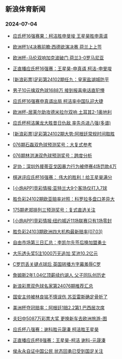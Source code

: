 ## 新浪体育新闻 
### 2024-07-04

+ [应氏杯16强赛果：柯洁胜申旻埈 王星昊胜申真谞](https://sports.sina.com.cn/go/2024-07-03/doc-incavyqn8322166.shtml)

+ [欧洲杯1/4决赛前瞻:西德欲演决赛 荷兰上上签](https://sports.sina.com.cn/l/2024-07-03/doc-incavpys8476933.shtml)

+ [欧洲杯-马伦双响加克波破门 荷兰3-0罗马尼亚](https://sports.sina.com.cn/g/pl/2024-07-03/doc-incavpym6868094.shtml)

+ [正直播应氏杯16强赛：王星昊-申真谞 柯洁-申旻埈](https://sports.sina.com.cn/go/2024-07-03/doc-incavpys8511062.shtml)

+ [[新浪彩票]足彩第24102期任九：皇家盐湖城防平](https://sports.sina.com.cn/l/2024-07-03/doc-incavisp6946539.shtml)

+ [男子10元擒双色球1688万 接到报喜电话直犯懵](https://sports.sina.com.cn/l/2024-07-03/doc-incavckr7036132.shtml)

+ [应氏杯16强赛申真谞出局 柯洁率中国队迎大捷](https://sports.sina.com.cn/go/2024-07-03/doc-incavyqf6760497.shtml)

+ [欧洲杯-居莱尔助攻德米拉尔双响 土耳其2-1奥地利](https://sports.sina.com.cn/g/pl/2024-07-03/doc-incavpym6870197.shtml)

+ [应氏杯柯洁屠龙大胜昔日仇敌 率先杀进八强(多谱)](https://sports.sina.com.cn/go/2024-07-03/doc-incavuhi6834114.shtml)

+ [[新浪彩票]足彩第24102期大势:阿根廷常规时间取胜](https://sports.sina.com.cn/l/2024-07-03/doc-incavisp6945047.shtml)

+ [076期石磊双色球预测奖号：大复式参考](https://sports.sina.com.cn/l/2024-07-03/doc-incavyqf6714445.shtml)

+ [076期林洪涛双色球预测奖号：跨度分析](https://sports.sina.com.cn/l/2024-07-03/doc-incavyqf6714166.shtml)

+ [足协：深圳外援蒂亚戈因暴力行为被停赛4场罚款4万](https://sports.sina.com.cn/china/2024-07-03/doc-incavyqf6744265.shtml)

+ [棋迷评应氏杯16强赛： 伟大的胜利！给王星昊满分](https://sports.sina.com.cn/go/2024-07-03/doc-incawewc6647713.shtml)

+ [[小炮APP]竞彩情报:亚特兰大9个客场仅打入7球](https://sports.sina.com.cn/l/2024-07-03/doc-incavpys8489432.shtml)

+ [胜负彩24102期欧亚赔率对照：科罗拉多盘口差异大](https://sports.sina.com.cn/l/2024-07-03/doc-incavisp6981047.shtml)

+ [175期老郑排列三预测奖号：复式直选关注](https://sports.sina.com.cn/l/2024-07-03/doc-incavuhi6826894.shtml)

+ [[小炮APP]竞彩情报:纽约城近11场联赛只有1场零封](https://sports.sina.com.cn/l/2024-07-03/doc-incavpym6873685.shtml)

+ [胜负彩24103期欧洲四大机构最新赔率(07.03)](https://sports.sina.com.cn/l/2024-07-03/doc-incavpym6887761.shtml)

+ [自由市场第三日汇总：李凯尔先签后换加盟勇士](https://sports.sina.com.cn/basketball/nba/2024-07-03/doc-incawrmx6474374.shtml)

+ [大乐透头奖5注1000万无追加 奖池10.2亿元](https://sports.sina.com.cn/l/2024-07-03/doc-incawmeh8201685.shtml)

+ [C罗罚丢关键点球后 英国转播方字幕羞辱C罗](https://sports.sina.com.cn/global/europe/2024-07-03/doc-incavisu8553319.shtml)

+ [詹姆斯2年1.04亿顶薪续约湖人 父子同队创历史](https://sports.sina.com.cn/basketball/nba/2024-07-03/doc-incawmcz6567653.shtml)

+ [新浪彩票双色球名家第24076期推荐汇总](https://sports.sina.com.cn/l/2024-07-03/doc-incavyqf6722519.shtml)

+ [国安主帅被林良铭不慎误伤 苏亚雷斯确定骨折了](https://sports.sina.com.cn/china/2024-07-03/doc-incavyqf6750919.shtml)

+ [美洲杯夺冠赔率：阿根廷1赔2.2第1 巴西居次席](https://sports.sina.com.cn/l/2024-07-04/doc-incaxnru7658769.shtml)

+ [夫妇中5087万彩票大奖 更换新车去欧洲旅游-图](https://sports.sina.com.cn/l/2024-07-04/doc-incaxnrp6047320.shtml)

+ [应氏杯八强赛：谢科胜元晟溱 柯洁胜王星昊](https://sports.sina.com.cn/go/2024-07-04/doc-incaycpf5838552.shtml)

+ [正直播应氏杯8强赛：王星昊-柯洁 谢科-元晟溱](https://sports.sina.com.cn/go/2024-07-04/doc-incaxsxm5994433.shtml)

+ [侯永永自证中国公民 状态回勇已受到国足关注](https://sports.sina.com.cn/china/2024-07-04/doc-incaxnru7677098.shtml)

